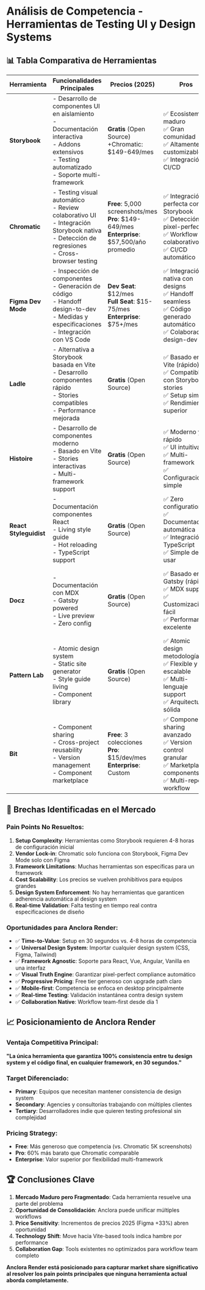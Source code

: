 # Análisis de Competencia - Herramientas de Testing UI y Design Systems

## 📊 Tabla Comparativa de Herramientas

| Herramienta | Funcionalidades Principales | Precios (2025) | Pros | Contras | Rating/Valoración |
|-------------|------------------------------|----------------|------|---------|-------------------|
| **Storybook** | - Desarrollo de componentes UI en aislamiento<br/>- Documentación interactiva<br/>- Addons extensivos<br/>- Testing automatizado<br/>- Soporte multi-framework | **Gratis** (Open Source)<br/>+Chromatic: $149-649/mes | ✅ Ecosistema maduro<br/>✅ Gran comunidad<br/>✅ Altamente customizable<br/>✅ Integración CI/CD | ❌ Configuración compleja (4-8 horas)<br/>❌ Curva de aprendizaje elevada<br/>❌ Rendimiento lento con proyectos grandes | ⭐⭐⭐⭐⭐ (4.8/5) |
| **Chromatic** | - Testing visual automático<br/>- Review colaborativo UI<br/>- Integración Storybook nativa<br/>- Detección de regresiones<br/>- Cross-browser testing | **Free**: 5,000 screenshots/mes<br/>**Pro**: $149-649/mes<br/>**Enterprise**: $57,500/año promedio | ✅ Integración perfecta con Storybook<br/>✅ Detección pixel-perfect<br/>✅ Workflow colaborativo<br/>✅ CI/CD automático | ❌ Dependiente de Storybook<br/>❌ Costoso para equipos grandes<br/>❌ Vendor lock-in<br/>❌ No funciona sin Storybook | ⭐⭐⭐⭐ (4.3/5) |
| **Figma Dev Mode** | - Inspección de componentes<br/>- Generación de código<br/>- Handoff design-to-dev<br/>- Medidas y especificaciones<br/>- Integración con VS Code | **Dev Seat**: $12/mes<br/>**Full Seat**: $15-75/mes<br/>**Enterprise**: $75+/mes | ✅ Integración nativa con designs<br/>✅ Handoff seamless<br/>✅ Código generado automático<br/>✅ Colaboración design-dev | ❌ Solo para Figma designs<br/>❌ No testing funcional<br/>❌ Limitado a inspección<br/>❌ Incremento de precio 2025 (+33%) | ⭐⭐⭐⭐ (4.2/5) |
| **Ladle** | - Alternativa a Storybook basada en Vite<br/>- Desarrollo componentes rápido<br/>- Stories compatibles<br/>- Performance mejorada | **Gratis** (Open Source) | ✅ Basado en Vite (rápido)<br/>✅ Compatible con Storybook stories<br/>✅ Setup simple<br/>✅ Rendimiento superior | ❌ Ecosistema limitado<br/>❌ Hot reload inconsistente<br/>❌ Comunidad pequeña<br/>❌ Funcionalidades básicas | ⭐⭐⭐ (3.2/5) |
| **Histoire** | - Desarrollo de componentes moderno<br/>- Basado en Vite<br/>- Stories interactivas<br/>- Multi-framework support | **Gratis** (Open Source) | ✅ Moderno y rápido<br/>✅ UI intuitiva<br/>✅ Multi-framework<br/>✅ Configuración simple | ❌ Comunidad limitada<br/>❌ Addons limitados<br/>❌ Documentación escasa<br/>❌ Ecosistema pequeño | ⭐⭐⭐ (3.5/5) |
| **React Styleguidist** | - Documentación componentes React<br/>- Living style guide<br/>- Hot reloading<br/>- TypeScript support | **Gratis** (Open Source) | ✅ Zero configuration<br/>✅ Documentación automática<br/>✅ Integración TypeScript<br/>✅ Simple de usar | ❌ Solo React<br/>❌ Funcionalidades limitadas<br/>❌ Comunidad decreciente<br/>❌ Sin testing visual | ⭐⭐⭐ (3.4/5) |
| **Docz** | - Documentación con MDX<br/>- Gatsby powered<br/>- Live preview<br/>- Zero config | **Gratis** (Open Source) | ✅ Basado en Gatsby (rápido)<br/>✅ MDX support<br/>✅ Customización fácil<br/>✅ Performance excelente | ❌ Principalmente documentación<br/>❌ Sin testing funcional<br/>❌ Comunidad pequeña<br/>❌ Desarrollo pausado | ⭐⭐⭐ (3.1/5) |
| **Pattern Lab** | - Atomic design system<br/>- Static site generator<br/>- Style guide living<br/>- Component library | **Gratis** (Open Source) | ✅ Atomic design metodología<br/>✅ Flexible y escalable<br/>✅ Multi-lenguaje support<br/>✅ Arquitectura sólida | ❌ Setup complejo<br/>❌ Curva de aprendizaje alta<br/>❌ Menos popular<br/>❌ UI dated | ⭐⭐⭐ (3.3/5) |
| **Bit** | - Component sharing<br/>- Cross-project reusability<br/>- Version management<br/>- Component marketplace | **Free**: 3 colecciones<br/>**Pro**: $15/dev/mes<br/>**Enterprise**: Custom | ✅ Component sharing avanzado<br/>✅ Version control granular<br/>✅ Marketplace components<br/>✅ Multi-repo workflow | ❌ Workflow diferente<br/>❌ Curva de aprendizaje<br/>❌ Setup complejo<br/>❌ Vendor dependency | ⭐⭐⭐⭐ (4.0/5) |

## 🎯 Brechas Identificadas en el Mercado

### **Pain Points No Resueltos:**

1. **Setup Complexity**: Herramientas como Storybook requieren 4-8 horas de configuración inicial
2. **Vendor Lock-in**: Chromatic solo funciona con Storybook, Figma Dev Mode solo con Figma
3. **Framework Limitations**: Muchas herramientas son específicas para un framework
4. **Cost Scalability**: Los precios se vuelven prohibitivos para equipos grandes
5. **Design System Enforcement**: No hay herramientas que garanticen adherencia automática al design system
6. **Real-time Validation**: Falta testing en tiempo real contra especificaciones de diseño

### **Oportunidades para Anclora Render:**

- ✅ **Time-to-Value**: Setup en 30 segundos vs. 4-8 horas de competencia
- ✅ **Universal Design System**: Importar cualquier design system (CSS, Figma, Tailwind)
- ✅ **Framework Agnostic**: Soporte para React, Vue, Angular, Vanilla en una interfaz
- ✅ **Visual Truth Engine**: Garantizar pixel-perfect compliance automático
- ✅ **Progressive Pricing**: Free tier generoso con upgrade path claro
- ✅ **Mobile-first**: Competencia se enfoca en desktop principalmente
- ✅ **Real-time Testing**: Validación instantánea contra design system
- ✅ **Collaboration Native**: Workflow team-first desde día 1

## 📈 Posicionamiento de Anclora Render

### **Ventaja Competitiva Principal:**
**"La única herramienta que garantiza 100% consistencia entre tu design system y el código final, en cualquier framework, en 30 segundos."**

### **Target Diferenciado:**
- **Primary**: Equipos que necesitan mantener consistencia de design system
- **Secondary**: Agencies y consultorías trabajando con múltiples clientes
- **Tertiary**: Desarrolladores indie que quieren testing profesional sin complejidad

### **Pricing Strategy:**
- **Free**: Más generoso que competencia (vs. Chromatic 5K screenshots)
- **Pro**: 60% más barato que Chromatic comparable
- **Enterprise**: Valor superior por flexibilidad multi-framework

## 🏆 Conclusiones Clave

1. **Mercado Maduro pero Fragmentado**: Cada herramienta resuelve una parte del problema
2. **Oportunidad de Consolidación**: Anclora puede unificar múltiples workflows
3. **Price Sensitivity**: Incrementos de precios 2025 (Figma +33%) abren oportunidad
4. **Technology Shift**: Move hacia Vite-based tools indica hambre por performance
5. **Collaboration Gap**: Tools existentes no optimizados para workflow team completo

**Anclora Render está posicionado para capturar market share significativo al resolver los pain points principales que ninguna herramienta actual aborda completamente.**